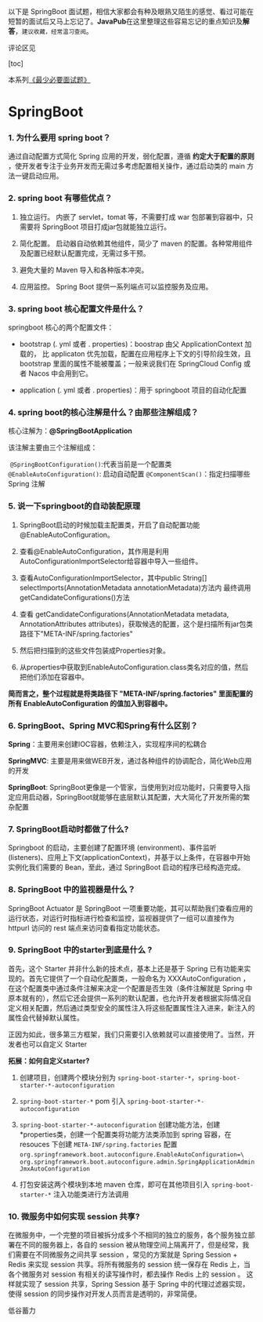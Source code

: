
以下是 SpringBoot 面试题，相信大家都会有种及眼熟又陌生的感觉、看过可能在短暂的面试后又马上忘记了。**JavaPub**在这里整理这些容易忘记的重点知识及**解答**，`建议收藏，经常温习查阅`。

评论区见

[toc]


本系列[《最少必要面试题》](https://mp.weixin.qq.com/mp/appmsgalbum?__biz=MzUzNDUyOTY0Nw==&action=getalbum&album_id=2344061143381508097#wechat_redirect)



# SpringBoot

### 1. 为什么要用 spring boot？

通过自动配置方式简化 Spring 应用的开发，弱化配置，遵循 **约定大于配置的原则** ，使开发者专注于业务开发而无需过多考虑配置相关操作，通过启动类的 main 方法一键启动应用。

### 2. spring boot 有哪些优点？

1. 独立运行。
	内嵌了 servlet，tomat 等，不需要打成 war 包部署到容器中，只需要将 SpringBoot 项目打成jar包就能独立运行。

2. 简化配置。
	启动器自动依赖其他组件，简少了 maven 的配置。各种常用组件及配置已经默认配置完成，无需过多干预。

3. 避免大量的 Maven 导入和各种版本冲突。

4. 应用监控。
	Spring Boot 提供一系列端点可以监控服务及应用。

### 3. spring boot 核心配置文件是什么？

springboot 核心的两个配置文件：

- bootstrap (. yml 或者 . properties)：boostrap 由父 ApplicationContext 加载的，
比 applicaton 优先加载，配置在应用程序上下文的引导阶段生效，且 bootstrap 里面的属性不能被覆盖；一般来说我们在 SpringCloud Config 或者 Nacos 中会用到它。

- application (. yml 或者 . properties)：用于 springboot 项目的自动化配置


### 4. spring boot的核心注解是什么？由那些注解组成？

核心注解为：**@SpringBootApplication**

该注解主要由三个注解组成：

​	`@SpringBootConfiguration()`:代表当前是一个配置类
​	`@EnableAutoConfiguration()`: 启动自动配置
​	`@ComponentScan()`：指定扫描哪些 Spring 注解

### 5. 说一下springboot的自动装配原理

1. SpringBoot启动的时候加载主配置类，开启了自动配置功能@EnableAutoConfiguration。

2. 查看@EnableAutoConfiguration，其作用是利用AutoConfigurationImportSelector给容器中导入一些组件。

3. 查看AutoConfigurationImportSelector，其中public String[] selectImports(AnnotationMetadata annotationMetadata)方法内 最终调用getCandidateConfigurations()方法

4. 查看 getCandidateConfigurations(AnnotationMetadata metadata,     AnnotationAttributes attributes)，获取候选的配置，这个是扫描所有jar包类路径下"META-INF/spring.factories"

5. 然后把扫描到的这些文件包装成Properties对象。

6. 从properties中获取到EnableAutoConfiguration.class类名对应的值，然后把他们添加在容器中。

**简而言之，整个过程就是将类路径下 "META-INF/spring.factories" 里面配置的所有 EnableAutoConfiguration 的值加入到容器中。**

### 6. SpringBoot、Spring MVC和Spring有什么区别？

**Spring**：主要用来创建IOC容器，依赖注入，实现程序间的松耦合

**SpringMVC**: 主要是用来做WEB开发，通过各种组件的协调配合，简化Web应用的开发

**SpringBoot**: SpringBoot更像是一个管家，当使用到对应功能时，只需要导入指定应用启动器，SpringBoot就能够在底层默认其配置，大大简化了开发所需的繁杂配置

### 7. SpringBoot启动时都做了什么?

Springboot 的启动，主要创建了配置环境 (environment)、事件监听 (listeners)、应用上下文(applicationContext)，并基于以上条件，在容器中开始实例化我们需要的 Bean，至此，通过 SpringBoot 启动的程序已经构造完成。

### 8. SpringBoot 中的监视器是什么？

SpringBoot Actuator 是 SpringBoot 一项重要功能，其可以帮助我们查看应用的运行状态，对运行时指标进行检查和监控，监视器提供了一组可以直接作为 httpurl 访问的 rest 端点来访问查看指定功能状态。


### 9. SpringBoot 中的starter到底是什么 ?

首先，这个 Starter 并非什么新的技术点，基本上还是基于 Spring 已有功能来实现的。首先它提供了一个自动化配置类，一般命名为 XXXAutoConfiguration ，在这个配置类中通过条件注解来决定一个配置是否生效（条件注解就是 Spring 中原本就有的），然后它还会提供一系列的默认配置，也允许开发者根据实际情况自定义相关配置，然后通过类型安全的属性注入将这些配置属性注入进来，新注入的属性会代替掉默认属性。

正因为如此，很多第三方框架，我们只需要引入依赖就可以直接使用了。当然，开发者也可以自定义 Starter

**拓展：如何自定义starter?**

1. 创建项目，创建两个模块分别为 `spring-boot-starter-*`，`spring-boot-starter-*-autoconfiguration`

2. `spring-boot-starter-*` pom 引入 `spring-boot-starter-*-autoconfiguration`

3. `spring-boot-starter-*-autoconfiguration` 创建功能方法，创建 *properties类，创建一个配置类将功能方法类添加到 spring 容器，在 resouces 下创建 `META-INF/spring.factories` 配置
　　　　`org.springframework.boot.autoconfigure.EnableAutoConfiguration=\`
　　　　`org.springframework.boot.autoconfigure.admin.SpringApplicationAdminJmxAutoConfiguration`

4. 打包安装这两个模块到本地 maven 仓库，即可在其他项目引入 `spring-boot-starter-*` 注入功能类进行方法调用

### 10. 微服务中如何实现 session 共享?

在微服务中，一个完整的项目被拆分成多个不相同的独立的服务，各个服务独立部署在不同的服务器上，各自的 session 被从物理空间上隔离开了，但是经常，我们需要在不同微服务之间共享 session ，常见的方案就是 Spring Session + Redis 来实现 session 共享。将所有微服务的 session 统一保存在 Redis 上，当各个微服务对 session 有相关的读写操作时，都去操作 Redis 上的 session 。
这样就实现了 session 共享，Spring Session 基于 Spring 中的代理过滤器实现，使得 session 的同步操作对开发人员而言是透明的，非常简便。





低谷蓄力
